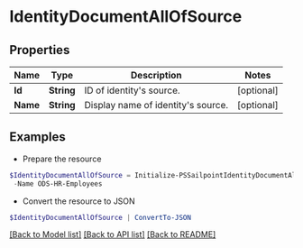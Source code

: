 # IdentityDocumentAllOfSource
## Properties

Name | Type | Description | Notes
------------ | ------------- | ------------- | -------------
**Id** | **String** | ID of identity&#39;s source. | [optional] 
**Name** | **String** | Display name of identity&#39;s source. | [optional] 

## Examples

- Prepare the resource
```powershell
$IdentityDocumentAllOfSource = Initialize-PSSailpointIdentityDocumentAllOfSource  -Id 2c91808b6e9e6fb8016eec1a2b6f7b5f `
 -Name ODS-HR-Employees
```

- Convert the resource to JSON
```powershell
$IdentityDocumentAllOfSource | ConvertTo-JSON
```

[[Back to Model list]](../README.md#documentation-for-models) [[Back to API list]](../README.md#documentation-for-api-endpoints) [[Back to README]](../README.md)

